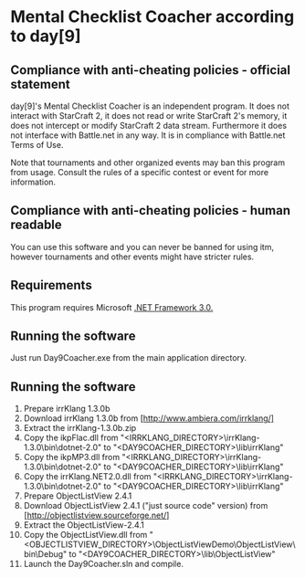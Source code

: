 Mental Checklist Coacher according to day[9]
============================

Compliance with anti-cheating policies - official statement
------------------------------
day[9]'s Mental Checklist Coacher is an independent program. It does not 
interact with StarCraft 2, it does not read or write StarCraft 2's memory, 
it does not intercept or modify StarCraft 2 data stream. Furthermore it does 
not interface with Battle.net in any way. It is in compliance with Battle.net 
Terms of Use.

Note that tournaments and other organized events may ban this program from
usage. Consult the rules of a specific contest or event for more information.

Compliance with anti-cheating policies - human readable
------------------------------
You can use this software and you can never be banned for using itm, however 
tournaments and other events might have stricter rules.

Requirements
------------------------------
This program requires Microsoft [.NET Framework 3.0.](http://www.microsoft.com/net/)

Running the software
------------------------------
Just run Day9Coacher.exe from the main application directory.

Running the software
------------------------------
1. Prepare irrKlang 1.3.0b
  1. Download irrKlang 1.3.0b from [http://www.ambiera.com/irrklang/]
  2. Extract the irrKlang-1.3.0b.zip
  3. Copy the ikpFlac.dll from "<IRRKLANG_DIRECTORY>\irrKlang-1.3.0\bin\dotnet-2.0" to "<DAY9COACHER_DIRECTORY>\lib\irrKlang"
  4. Copy the ikpMP3.dll from "<IRRKLANG_DIRECTORY>\irrKlang-1.3.0\bin\dotnet-2.0" to "<DAY9COACHER_DIRECTORY>\lib\irrKlang"
  5. Copy the irrKlang.NET2.0.dll from "<IRRKLANG_DIRECTORY>\irrKlang-1.3.0\bin\dotnet-2.0" to "<DAY9COACHER_DIRECTORY>\lib\irrKlang"
2. Prepare ObjectListView 2.4.1
  1. Download ObjectListView 2.4.1 ("just source code" version) from [http://objectlistview.sourceforge.net/]
  2. Extract the ObjectListView-2.4.1
  3. Copy the ObjectListView.dll from "<OBJECTLISTVIEW_DIRECTORY>\ObjectListViewDemo\ObjectListView\bin\Debug" to "<DAY9COACHER_DIRECTORY>\lib\ObjectListView"
3. Launch the Day9Coacher.sln and compile.
